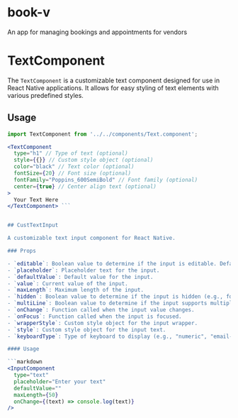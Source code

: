 # book-v
An app for managing bookings and appointments for vendors

# TextComponent

The `TextComponent` is a customizable text component designed for use in React Native applications. It allows for easy styling of text elements with various predefined styles.

## Usage

```jsx
import TextComponent from '../../components/Text.component';

<TextComponent
  type="h1" // Type of text (optional)
  style={{}} // Custom style object (optional)
  color="black" // Text color (optional)
  fontSize={20} // Font size (optional)
  fontFamily="Poppins_600SemiBold" // Font family (optional)
  center={true} // Center align text (optional)
>
  Your Text Here
</TextComponent> ```


## CustTextInput

A customizable text input component for React Native.

### Props

- `editable`: Boolean value to determine if the input is editable. Defaults to `true`.
- `placeholder`: Placeholder text for the input.
- `defaultValue`: Default value for the input.
- `value`: Current value of the input.
- `maxLength`: Maximum length of the input.
- `hidden`: Boolean value to determine if the input is hidden (e.g., for passwords). Defaults to `false`.
- `multiLine`: Boolean value to determine if the input supports multiple lines. Defaults to `false`.
- `onChange`: Function called when the input value changes.
- `onFocus`: Function called when the input is focused.
- `wrapperStyle`: Custom style object for the input wrapper.
- `style`: Custom style object for the input text.
- `keyboardType`: Type of keyboard to display (e.g., "numeric", "email-address").

#### Usage

```markdown
<InputComponent
  type="text"
  placeholder="Enter your text"
  defaultValue=""
  maxLength={50}
  onChange={(text) => console.log(text)}
/>
